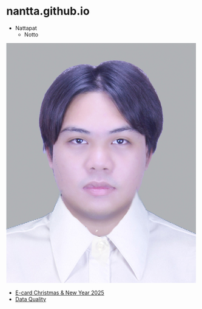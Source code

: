 # nantta.github.io

- Nattapat
   - Notto

![alt text](Image/DAWN_FE.jpg)

- [E-card Christmas & New Year 2025](E-card-For-Christmas-&-New-Year-2025.md)
- [Data Quality](https://nantta.github.io/Data-Quality.html)
